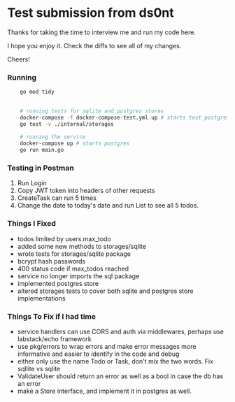 # Test submission from ds0nt

Thanks for taking the time to interview me and run my code here.

I hope you enjoy it. Check the diffs to see all of my changes.

Cheers!

### Running

```bash
    go mod tidy
    

    # running tests for sqlite and postgres stores
    docker-compose -f docker-compose-test.yml up # starts test postgres
    go test -v ./internal/storages
    
    # running the service
    docker-compose up # starts postgres
    go run main.go
```

### Testing in Postman

1. Run Login
1. Copy JWT token into headers of other requests
1. CreateTask can run 5 times
1. Change the date to today's date and run List to see all 5 todos.



### Things I Fixed
- todos limited by users.max_todo
- added some new methods to storages/sqlite
- wrote tests for storages/sqlite package
- bcrypt hash passwords
- 400 status code if max_todos reached
- service no longer imports the sql package
- implemented postgres store
- altered storages tests to cover both sqlite and postgres store implementations

### Things To Fix if I had time
- service handlers can use CORS and auth via middlewares, perhaps use labstack/echo framework
- use pkg/errors to wrap errors and make error messages more informative and easier to identify in the code and debug
- either only use the name Todo or Task, don't mix the two words. Fix sqllite vs sqlite
- ValidateUser should return an error as well as a bool in case the db has an error
- make a Store interface, and implement it in postgres as well.